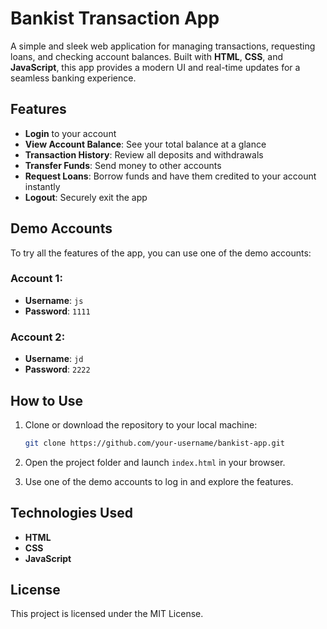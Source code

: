 # Bankist Transaction App

A simple and sleek web application for managing transactions, requesting loans, and checking account balances. Built with **HTML**, **CSS**, and **JavaScript**, this app provides a modern UI and real-time updates for a seamless banking experience.

## Features

- **Login** to your account
- **View Account Balance**: See your total balance at a glance
- **Transaction History**: Review all deposits and withdrawals
- **Transfer Funds**: Send money to other accounts
- **Request Loans**: Borrow funds and have them credited to your account instantly
- **Logout**: Securely exit the app

## Demo Accounts

To try all the features of the app, you can use one of the demo accounts:

### Account 1:
- **Username**: `js`
- **Password**: `1111`

### Account 2:
- **Username**: `jd`
- **Password**: `2222`

## How to Use

1. Clone or download the repository to your local machine:
    ```bash
    git clone https://github.com/your-username/bankist-app.git
    ```
   
2. Open the project folder and launch `index.html` in your browser.

3. Use one of the demo accounts to log in and explore the features.

## Technologies Used

- **HTML**
- **CSS**
- **JavaScript**

## License

This project is licensed under the MIT License.
